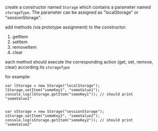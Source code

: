 <p>create a constructor named <code>Storage</code> which contains a parameter named <code>storageType</code>. The parameter can be assigned as "localStorage" or "sessionStorage".</p>
<p>add methods (via prototype assignment) to the constructor:
<ol>
<li>getItem</li>
<li>setItem</li>
<li>removeItem</li>
<li>clear</li>
</ol>
<p>each method should execute the corresponding action (get, set, remove, clear) according its <code>storageType</code></p>
<p>for example:
<code>
<pre>
var lStorage = new Storage("localStorage");
lStorage.setItem("someKey1", "someValue1");
console.log(lStorage.getItem("someKey1")); // should print "someValue1"
<br>
var sStorage = new Storage("sessionStorage");
sStorage.setItem("someKey2", "someValue2");
console.log(sStorage.getItem("someKey2")); // should print "someValue2"
</pre>
</code>
</p>